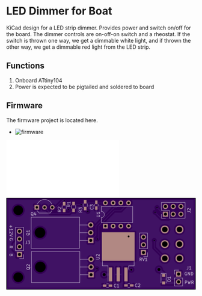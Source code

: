 # LED Dimmer for Boat

KiCad design for a LED strip dimmer. Provides power and switch on/off
for the board. The dimmer controls are on-off-on switch and a
rheostat. If the switch is thrown one way, we get a dimmable white
light, and if thrown the other way, we get a dimmable red light from
the LED strip.

## Functions

1. Onboard ATtiny104
2. Power is expected to be pigtailed and soldered to board

## Firmware

The firmware project is located here.
 - ![firmware](https://github.com/gpgreen/led-dimmer-boat-fw)

![Schematic](schematic.pdf)
![Board](board.png)
